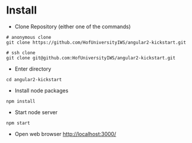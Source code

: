 # Install

* Clone Repository (either one of the commands)
```
# anonymous clone
git clone https://github.com/HofUniversityIWS/angular2-kickstart.git

# ssh clone
git clone git@github.com:HofUniversityIWS/angular2-kickstart.git
```
* Enter directory
```
cd angular2-kickstart
```
* Install node packages
```
npm install
```
* Start node server
```
npm start
```
* Open web browser [http://localhost:3000/](http://localhost:3000/)
